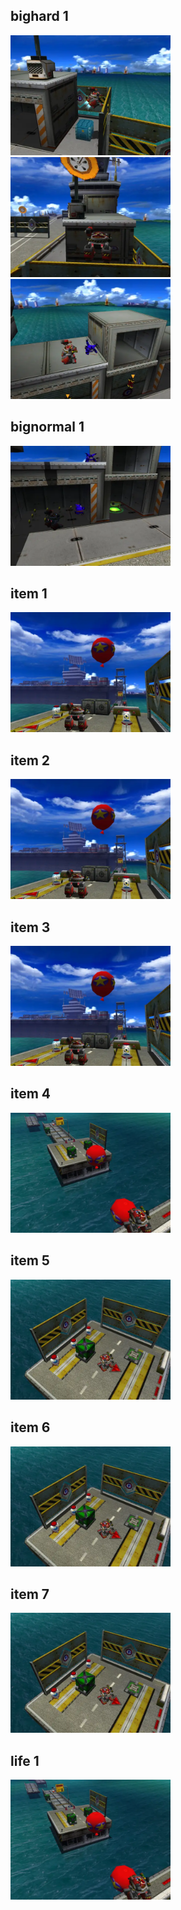 <style>img{width:256px;display:inline;}</style>
## bighard 1
![](./WeaponsBed/WeaponsBed-bighard-1-1.webp)
![](./WeaponsBed/WeaponsBed-bighard-1-2.webp)
![](./WeaponsBed/WeaponsBed-bighard-1-3.webp)

## bignormal 1
![](./WeaponsBed/WeaponsBed-bignormal-1-1.webp)

## item 1
![](./WeaponsBed/WeaponsBed-item-1-1.webp)

## item 2
![](./WeaponsBed/WeaponsBed-item-2-1.webp)

## item 3
![](./WeaponsBed/WeaponsBed-item-3-1.webp)

## item 4
![](./WeaponsBed/WeaponsBed-item-4-1.webp)

## item 5
![](./WeaponsBed/WeaponsBed-item-5-1.webp)

## item 6
![](./WeaponsBed/WeaponsBed-item-6-1.webp)

## item 7
![](./WeaponsBed/WeaponsBed-item-7-1.webp)

## life 1
![](./WeaponsBed/WeaponsBed-life-1-1.webp)

